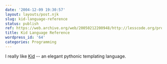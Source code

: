 ```yaml
---
date: '2004-12-09 19:30:57'
layout: layouts/post.njk
slug: kid-language-reference
status: publish
ref: https://web.archive.org/web/20050212200948/http://lesscode.org/projects/kid/wiki/KidLanguage
title: Kid Language Reference
wordpress_id: '64'
categories: Programming
---
```


I really like [Kid](https://web.archive.org/web/20050212200948/http://lesscode.org/projects/kid/wiki/KidLanguage) -- an elegant pythonic templating language.
